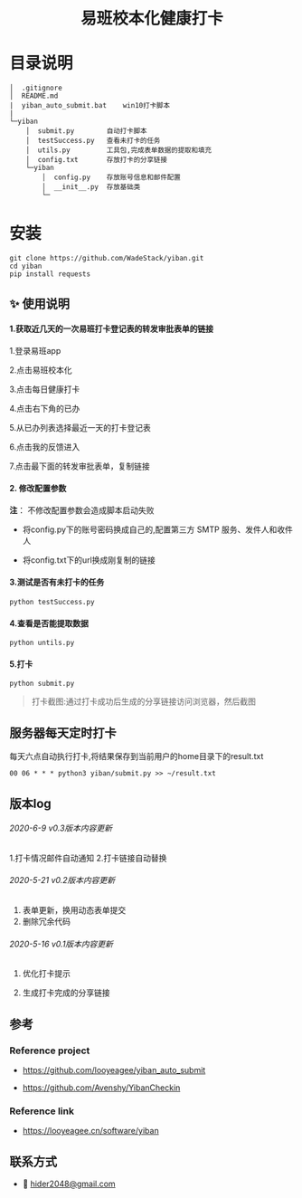 <h1 align="center">
  易班校本化健康打卡
  <br>
</h1>
<p align="center">
</p>

# 目录说明
```text
│  .gitignore
│  README.md            
|  yiban_auto_submit.bat    win10打卡脚本
|  
└─yiban
    │  submit.py        自动打卡脚本
    │  testSuccess.py   查看未打卡的任务
    │  utils.py         工具包,完成表单数据的提取和填充
    │  config.txt       存放打卡的分享链接
    └─yiban
        │  config.py    存放账号信息和邮件配置
        │  __init__.py  存放基础类
        └─
```

# 安装
```shell script
git clone https://github.com/WadeStack/yiban.git
cd yiban
pip install requests
```

## :sparkles: 使用说明

#### 1.获取近几天的一次易班打卡登记表的转发审批表单的链接

1.登录易班app

2.点击易班校本化

3.点击每日健康打卡

4.点击右下角的已办

5.从已办列表选择最近一天的打卡登记表

6.点击我的反馈进入

7.点击最下面的转发审批表单，复制链接

#### 2. 修改配置参数

**注**： 不修改配置参数会造成脚本启动失败

- 将config.py下的账号密码换成自己的,配置第三方 SMTP 服务、发件人和收件人

- 将config.txt下的url换成刚复制的链接

  
#### 3.测试是否有未打卡的任务

```shell script
python testSuccess.py
```
#### 4.查看是否能提取数据
```shell script
python untils.py
```

#### 5.打卡
```shell script
python submit.py
```
> 打卡截图:通过打卡成功后生成的分享链接访问浏览器，然后截图

## 服务器每天定时打卡
每天六点自动执行打卡,将结果保存到当前用户的home目录下的result.txt
```shell script
00 06 * * * python3 yiban/submit.py >> ~/result.txt
```

## 版本log
###### 2020-6-9 v0.3版本内容更新
1.打卡情况邮件自动通知
2.打卡链接自动替换

###### 2020-5-21 v0.2版本内容更新
1. 表单更新，换用动态表单提交
2. 删除冗余代码

###### 2020-5-16 v0.1版本内容更新

1. 优化打卡提示

2. 生成打卡完成的分享链接


## 参考

### Reference project

- https://github.com/looyeagee/yiban_auto_submit 

- https://github.com/Avenshy/YibanCheckin

### Reference link

- https://looyeagee.cn/software/yiban

## 联系方式

- :email: hider2048@gmail.com